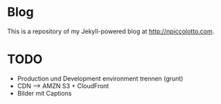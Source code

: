 # Blog

This is a repository of my Jekyll-powered blog at http://npiccolotto.com.

# TODO

* Production und Development environment trennen (grunt)
* CDN --> AMZN S3 + CloudFront
* Bilder mit Captions